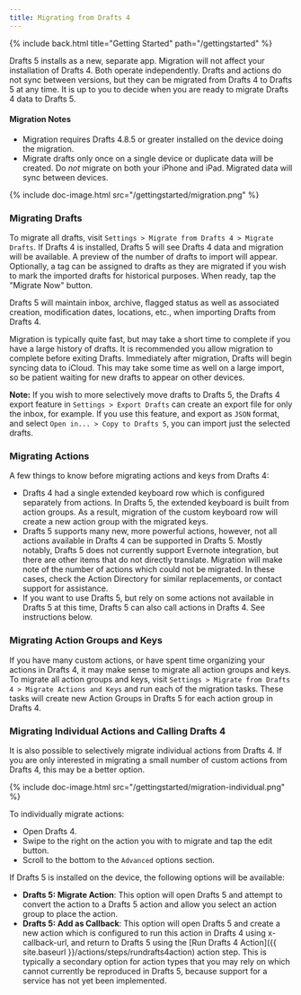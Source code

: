 ```yaml
---
title: Migrating from Drafts 4
---
```


{% include back.html title="Getting Started" path="/gettingstarted" %}

Drafts 5 installs as a new, separate app. Migration will not affect your installation of Drafts 4. Both operate independently. Drafts and actions do not sync between versions, but they can be migrated from Drafts 4 to Drafts 5 at any time. It is up to you to decide when you are ready to migrate Drafts 4 data to Drafts 5.

#### Migration Notes

- Migration requires Drafts 4.8.5 or greater installed on the device doing the migration.
- Migrate drafts only once on a single device or duplicate data will be created. Do *not* migrate on both your iPhone and iPad. Migrated data will sync between devices.

{% include doc-image.html src="/gettingstarted/migration.png" %}

### Migrating Drafts

To migrate all drafts, visit `Settings > Migrate from Drafts 4 > Migrate Drafts`. If Drafts 4 is installed, Drafts 5 will see Drafts 4 data and migration will be available. A preview of the number of drafts to import will appear. Optionally, a tag can be assigned to drafts as they are migrated if you wish to mark the imported drafts for historical purposes. When ready, tap the "Migrate Now" button.

Drafts 5 will maintain inbox, archive, flagged status as well as associated creation, modification dates, locations, etc., when importing Drafts from Drafts 4.

Migration is typically quite fast, but may take a short time to complete if you have a large history of drafts. It is recommended you allow migration to complete before exiting Drafts. Immediately after migration, Drafts will begin syncing data to iCloud. This may take some time as well on a large import, so be patient waiting for new drafts to appear on other devices.

**Note:** If you wish to more selectively move drafts to Drafts 5, the Drafts 4 export feature in `Settings > Export Drafts` can create an export file for only the inbox, for example. If you use this feature, and export as `JSON` format, and select `Open in... > Copy to Drafts 5`, you can import just the selected drafts.

### Migrating Actions

A few things to know before migrating actions and keys from Drafts 4:

- Drafts 4 had a single extended keyboard row which is configured separately from actions. In Drafts 5, the extended keyboard is built from action groups. As a result, migration of the custom keyboard row will create a new action group with the migrated keys.
- Drafts 5 supports many new, more powerful actions, however, not all actions available in Drafts 4 can be supported in Drafts 5. Mostly notably, Drafts 5 does not currently support Evernote integration, but there are other items that do not directly translate. Migration will make note of the number of actions which could not be migrated. In these cases, check the Action Directory for similar replacements, or contact support for assistance.
- If you want to use Drafts 5, but rely on some actions not available in Drafts 5 at this time, Drafts 5 can also call actions in Drafts 4. See instructions below.

### Migrating Action Groups and Keys

If you have many custom actions, or have spent time organizing your actions in Drafts 4, it may make sense to migrate all action groups and keys. To migrate all action groups and keys, visit `Settings > Migrate from Drafts 4 > Migrate Actions and Keys` and run each of the migration tasks. These tasks will create new Action Groups in Drafts 5 for each action group in Drafts 4.

### Migrating Individual Actions and Calling Drafts 4

It is also possible to selectively migrate individual actions from Drafts 4. If you are only interested in migrating a small number of custom actions from Drafts 4, this may be a better option.

{% include doc-image.html src="/gettingstarted/migration-individual.png" %}

To individually migrate actions:

- Open Drafts 4.
- Swipe to the right on the action you with to migrate and tap the edit button.
- Scroll to the bottom to the `Advanced` options section.

If Drafts 5 is installed on the device, the following options will be available:

- **Drafts 5: Migrate Action**: This option will open Drafts 5 and attempt to convert the action to a Drafts 5 action and allow you select an action group to place the action.
- **Drafts 5: Add as Callback**: This option will open Drafts 5 and create a new action which is configured to run this action in Drafts 4 using x-callback-url, and return to Drafts 5 using the [Run Drafts 4 Action]({{ site.baseurl }}/actions/steps/rundrafts4action) action step. This is typically a secondary option for action types that you may rely on which cannot currently be reproduced in Drafts 5, because support for a service has not yet been implemented.
